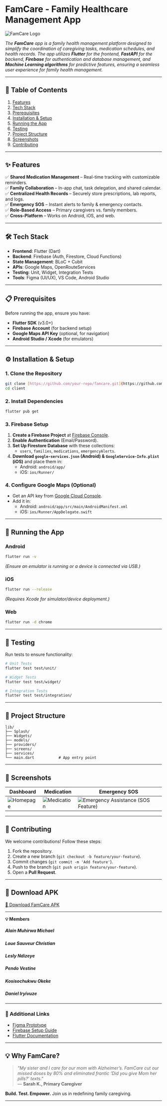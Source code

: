 # **FamCare - Family Healthcare Management App**  

![FamCare Logo](https://github.com/user-attachments/assets/a120c43e-7ecb-4c15-b342-302dc07052d2)

*The **FamCare** app is a family health management platform designed to simplify the coordination of caregiving tasks, medication schedules, and health records. The app utilizes **Flutter** for the frontend, **FastAPI** for the backend, **Firebase** for authentication and database management, and **Machine Learning algorithms** for predictive features, ensuring a seamless user experience for family health management.*  

---

## **📌 Table of Contents**  
1. [Features](#-features)  
2. [Tech Stack](#-tech-stack)  
3. [Prerequisites](#-prerequisites)  
4. [Installation & Setup](#-installation--setup)  
5. [Running the App](#-running-the-app)  
6. [Testing](#-testing)  
7. [Project Structure](#-project-structure)  
8. [Screenshots](#-screenshots)  
9. [Contributing](#-contributing)  

---

## **✨ Features**  
✅ **Shared Medication Management** – Real-time tracking with customizable reminders.  
✅ **Family Collaboration** – In-app chat, task delegation, and shared calendar.  
✅ **Centralized Health Records** – Securely store prescriptions, lab reports, and logs.  
✅ **Emergency SOS** – Instant alerts to family & emergency contacts.  
✅ **Role-Based Access** – Primary caregivers vs. family members.  
✅ **Cross-Platform** – Works on Android, iOS, and web.  

---

## **🛠 Tech Stack**  
- **Frontend**: Flutter (Dart)  
- **Backend**: Firebase (Auth, Firestore, Cloud Functions)  
- **State Management**: BLoC + Cubit  
- **APIs**: Google Maps, OpenRouteServices  
- **Testing**: Unit, Widget, Integration Tests  
- **Tools**: Figma (UI/UX), VS Code, Android Studio  

---

## **📋 Prerequisites**  
Before running the app, ensure you have:  
- **Flutter SDK** (v3.0+)  
- **Firebase Account** (for backend setup)  
- **Google Maps API Key** (optional, for navigation)  
- **Android Studio / Xcode** (for emulators)  

---

## **⚙ Installation & Setup**  

### **1. Clone the Repository**  
```bash
git clone [https://github.com/your-repo/famcare.git](https://github.com/lscblack/Famcare.git)
cd client
```

### **2. Install Dependencies**  
```bash
flutter pub get
```

### **3. Firebase Setup**  
1. **Create a Firebase Project** at [Firebase Console](https://console.firebase.google.com/).  
2. **Enable Authentication** (Email/Password).  
3. **Set Up Firestore Database** with these collections:  
   - `users`, `families`, `medications`, `emergencyAlerts`.  
4. **Download `google-services.json` (Android) & `GoogleService-Info.plist` (iOS)** and place them in:  
   - Android: `android/app/`  
   - iOS: `ios/Runner/`  

### **4. Configure Google Maps (Optional)**  
- Get an API key from [Google Cloud Console](https://cloud.google.com/maps-platform/).  
- Add it in:  
  - Android: `android/app/src/main/AndroidManifest.xml`  
  - iOS: `ios/Runner/AppDelegate.swift`  

---

## **🚀 Running the App**  
### **Android**  
```bash
flutter run -v
```
*(Ensure an emulator is running or a device is connected via USB.)*  

### **iOS**  
```bash
flutter run --release
```
*(Requires Xcode for simulator/device deployment.)*  

### **Web**  
```bash
flutter run -d chrome
```

---

## **🧪 Testing**  
Run tests to ensure functionality:  
```bash
# Unit Tests
flutter test test/unit/

# Widget Tests
flutter test test/widget/

# Integration Tests
flutter test test/integration/
```

---

## **📂 Project Structure**  
```
lib/  
├── Splash/
├── Widgets/
├── models/
├── providers/
├── screens/
├── services/
└── main.dart           # App entry point  
```

---

## **📸 Screenshots**  
| Dashboard | Medication | Emergency SOS |  
|-----------|-------------------|--------------|  
| ![Homepage](https://github.com/user-attachments/assets/1b3d654e-b804-4b22-aa88-7d5775f40215) | ![Medication](https://github.com/user-attachments/assets/5455ba8b-faa1-44ee-b459-07672493fdcf) | ![Emergency Assistance (SOS Feature)](https://github.com/user-attachments/assets/cb59b9d8-476e-4a6b-bbdd-93cab8db5267) |  

---

## **🤝 Contributing**  
We welcome contributions! Follow these steps:  
1. Fork the repository.  
2. Create a new branch (`git checkout -b feature/your-feature`).  
3. Commit changes (`git commit -m 'Add feature'`).  
4. Push to the branch (`git push origin feature/your-feature`).  
5. Open a **Pull Request**.  

---

## **📡 Download APK**  
[🔗 Download FamCare APK](https://drive.google.com/your-apk-link)  

---

**💡 Members**  
##### Alain Muhirwa Michael
##### Loue Sauveur Christian
##### Lesly Ndizeye
##### Pendo Vestine
##### Kosisochukwu Okeke
##### Daniel Iryivuze
--- 

### **🔗 Additional Links**  
- [Figma Prototype](https://www.figma.com/proto/69gRIbFXspRkfTjQeObwWe/FamCare?node-id=2074-5558&p=f&t=zAUpeARgFFfQl2R9-1&scaling=scale-down&content-scaling=fixed&page-id=0%3A1&starting-point-node-id=2074%3A5558&show-proto-sidebar=1)  
- [Firebase Setup Guide](https://firebase.google.com/docs/build?_gl=1*1guxtey*_up*MQ..&gclid=CjwKCAjwwLO_BhB2EiwAx2e-3zHG2wYT-frJ7mlH-WZdJDBPkld-hhylglqV9G4nlEvjgZOWVIfinBoCSSgQAvD_BwE&gclsrc=aw.ds)  
- [Flutter Documentation](https://flutter.dev/docs)  

--- 

## **💡 Why FamCare?**  
> *"My sister and I care for our mom with Alzheimer’s. FamCare cut our missed doses by 80% and eliminated frantic ‘Did you give Mom her pills?’ texts."*  
> — **Sarah K., Primary Caregiver**  

**Build. Test. Empower.** Join us in redefining family caregiving.  

--- 
